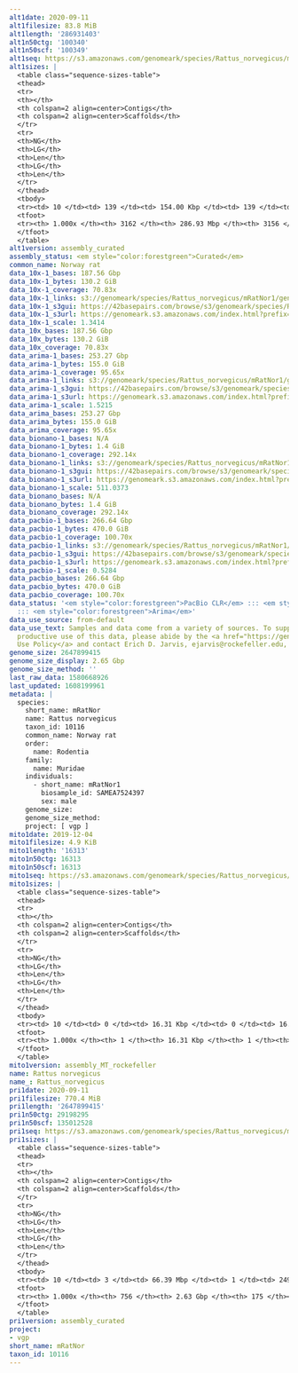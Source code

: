 ```yaml
---
alt1date: 2020-09-11
alt1filesize: 83.8 MiB
alt1length: '286931403'
alt1n50ctg: '100340'
alt1n50scf: '100349'
alt1seq: https://s3.amazonaws.com/genomeark/species/Rattus_norvegicus/mRatNor1/assembly_curated/mRatNor1.alt.cur.20200911.fasta.gz
alt1sizes: |
  <table class="sequence-sizes-table">
  <thead>
  <tr>
  <th></th>
  <th colspan=2 align=center>Contigs</th>
  <th colspan=2 align=center>Scaffolds</th>
  </tr>
  <tr>
  <th>NG</th>
  <th>LG</th>
  <th>Len</th>
  <th>LG</th>
  <th>Len</th>
  </tr>
  </thead>
  <tbody>
  <tr><td> 10 </td><td> 139 </td><td> 154.00 Kbp </td><td> 139 </td><td> 154.00 Kbp </td></tr><tr><td> 20 </td><td> 347 </td><td> 127.76 Kbp </td><td> 347 </td><td> 127.81 Kbp </td></tr><tr><td> 30 </td><td> 584 </td><td> 116.36 Kbp </td><td> 583 </td><td> 116.47 Kbp </td></tr><tr><td> 40 </td><td> 840 </td><td> 107.48 Kbp </td><td> 840 </td><td> 107.52 Kbp </td></tr><tr style="background-color:#cccccc;"><td> 50 </td><td> 1117 </td><td> 100.34 Kbp </td><td> 1116 </td><td> 100.35 Kbp </td></tr><tr><td> 60 </td><td> 1413 </td><td> 93.70 Kbp </td><td> 1412 </td><td> 93.72 Kbp </td></tr><tr><td> 70 </td><td> 1731 </td><td> 86.65 Kbp </td><td> 1731 </td><td> 86.67 Kbp </td></tr><tr><td> 80 </td><td> 2081 </td><td> 77.16 Kbp </td><td> 2080 </td><td> 77.20 Kbp </td></tr><tr><td> 90 </td><td> 2485 </td><td> 64.17 Kbp </td><td> 2483 </td><td> 64.31 Kbp </td></tr><tr><td> 100 </td><td> 3161 </td><td> 1.53 Kbp </td><td> 3155 </td><td> 1.53 Kbp </td></tr></tbody>
  <tfoot>
  <tr><th> 1.000x </th><th> 3162 </th><th> 286.93 Mbp </th><th> 3156 </th><th> 286.93 Mbp </th></tr>
  </tfoot>
  </table>
alt1version: assembly_curated
assembly_status: <em style="color:forestgreen">Curated</em>
common_name: Norway rat
data_10x-1_bases: 187.56 Gbp
data_10x-1_bytes: 130.2 GiB
data_10x-1_coverage: 70.83x
data_10x-1_links: s3://genomeark/species/Rattus_norvegicus/mRatNor1/genomic_data/10x/<br>
data_10x-1_s3gui: https://42basepairs.com/browse/s3/genomeark/species/Rattus_norvegicus/mRatNor1/genomic_data/10x/
data_10x-1_s3url: https://genomeark.s3.amazonaws.com/index.html?prefix=species/Rattus_norvegicus/mRatNor1/genomic_data/10x/
data_10x-1_scale: 1.3414
data_10x_bases: 187.56 Gbp
data_10x_bytes: 130.2 GiB
data_10x_coverage: 70.83x
data_arima-1_bases: 253.27 Gbp
data_arima-1_bytes: 155.0 GiB
data_arima-1_coverage: 95.65x
data_arima-1_links: s3://genomeark/species/Rattus_norvegicus/mRatNor1/genomic_data/arima/<br>
data_arima-1_s3gui: https://42basepairs.com/browse/s3/genomeark/species/Rattus_norvegicus/mRatNor1/genomic_data/arima/
data_arima-1_s3url: https://genomeark.s3.amazonaws.com/index.html?prefix=species/Rattus_norvegicus/mRatNor1/genomic_data/arima/
data_arima-1_scale: 1.5215
data_arima_bases: 253.27 Gbp
data_arima_bytes: 155.0 GiB
data_arima_coverage: 95.65x
data_bionano-1_bases: N/A
data_bionano-1_bytes: 1.4 GiB
data_bionano-1_coverage: 292.14x
data_bionano-1_links: s3://genomeark/species/Rattus_norvegicus/mRatNor1/genomic_data/bionano/<br>
data_bionano-1_s3gui: https://42basepairs.com/browse/s3/genomeark/species/Rattus_norvegicus/mRatNor1/genomic_data/bionano/
data_bionano-1_s3url: https://genomeark.s3.amazonaws.com/index.html?prefix=species/Rattus_norvegicus/mRatNor1/genomic_data/bionano/
data_bionano-1_scale: 511.0373
data_bionano_bases: N/A
data_bionano_bytes: 1.4 GiB
data_bionano_coverage: 292.14x
data_pacbio-1_bases: 266.64 Gbp
data_pacbio-1_bytes: 470.0 GiB
data_pacbio-1_coverage: 100.70x
data_pacbio-1_links: s3://genomeark/species/Rattus_norvegicus/mRatNor1/genomic_data/pacbio/<br>
data_pacbio-1_s3gui: https://42basepairs.com/browse/s3/genomeark/species/Rattus_norvegicus/mRatNor1/genomic_data/pacbio/
data_pacbio-1_s3url: https://genomeark.s3.amazonaws.com/index.html?prefix=species/Rattus_norvegicus/mRatNor1/genomic_data/pacbio/
data_pacbio-1_scale: 0.5284
data_pacbio_bases: 266.64 Gbp
data_pacbio_bytes: 470.0 GiB
data_pacbio_coverage: 100.70x
data_status: '<em style="color:forestgreen">PacBio CLR</em> ::: <em style="color:forestgreen">10x</em>
  ::: <em style="color:forestgreen">Arima</em>'
data_use_source: from-default
data_use_text: Samples and data come from a variety of sources. To support fair and
  productive use of this data, please abide by the <a href="https://genome10k.soe.ucsc.edu/data-use-policies/">Data
  Use Policy</a> and contact Erich D. Jarvis, ejarvis@rockefeller.edu, with any questions.
genome_size: 2647899415
genome_size_display: 2.65 Gbp
genome_size_method: ''
last_raw_data: 1580668926
last_updated: 1608199961
metadata: |
  species:
    short_name: mRatNor
    name: Rattus norvegicus
    taxon_id: 10116
    common_name: Norway rat
    order:
      name: Rodentia
    family:
      name: Muridae
    individuals:
      - short_name: mRatNor1
        biosample_id: SAMEA7524397
        sex: male
    genome_size:
    genome_size_method:
    project: [ vgp ]
mito1date: 2019-12-04
mito1filesize: 4.9 KiB
mito1length: '16313'
mito1n50ctg: 16313
mito1n50scf: 16313
mito1seq: https://s3.amazonaws.com/genomeark/species/Rattus_norvegicus/mRatNor1/assembly_MT_rockefeller/mRatNor1.MT.20191204.fasta.gz
mito1sizes: |
  <table class="sequence-sizes-table">
  <thead>
  <tr>
  <th></th>
  <th colspan=2 align=center>Contigs</th>
  <th colspan=2 align=center>Scaffolds</th>
  </tr>
  <tr>
  <th>NG</th>
  <th>LG</th>
  <th>Len</th>
  <th>LG</th>
  <th>Len</th>
  </tr>
  </thead>
  <tbody>
  <tr><td> 10 </td><td> 0 </td><td> 16.31 Kbp </td><td> 0 </td><td> 16.31 Kbp </td></tr><tr><td> 20 </td><td> 0 </td><td> 16.31 Kbp </td><td> 0 </td><td> 16.31 Kbp </td></tr><tr><td> 30 </td><td> 0 </td><td> 16.31 Kbp </td><td> 0 </td><td> 16.31 Kbp </td></tr><tr><td> 40 </td><td> 0 </td><td> 16.31 Kbp </td><td> 0 </td><td> 16.31 Kbp </td></tr><tr style="background-color:#cccccc;"><td> 50 </td><td> 0 </td><td style="background-color:#ff8888;"> 16.31 Kbp </td><td> 0 </td><td style="background-color:#ff8888;"> 16.31 Kbp </td></tr><tr><td> 60 </td><td> 0 </td><td> 16.31 Kbp </td><td> 0 </td><td> 16.31 Kbp </td></tr><tr><td> 70 </td><td> 0 </td><td> 16.31 Kbp </td><td> 0 </td><td> 16.31 Kbp </td></tr><tr><td> 80 </td><td> 0 </td><td> 16.31 Kbp </td><td> 0 </td><td> 16.31 Kbp </td></tr><tr><td> 90 </td><td> 0 </td><td> 16.31 Kbp </td><td> 0 </td><td> 16.31 Kbp </td></tr><tr><td> 100 </td><td> 0 </td><td> 16.31 Kbp </td><td> 0 </td><td> 16.31 Kbp </td></tr></tbody>
  <tfoot>
  <tr><th> 1.000x </th><th> 1 </th><th> 16.31 Kbp </th><th> 1 </th><th> 16.31 Kbp </th></tr>
  </tfoot>
  </table>
mito1version: assembly_MT_rockefeller
name: Rattus norvegicus
name_: Rattus_norvegicus
pri1date: 2020-09-11
pri1filesize: 770.4 MiB
pri1length: '2647899415'
pri1n50ctg: 29198295
pri1n50scf: 135012528
pri1seq: https://s3.amazonaws.com/genomeark/species/Rattus_norvegicus/mRatNor1/assembly_curated/mRatNor1.pri.cur.20200911.fasta.gz
pri1sizes: |
  <table class="sequence-sizes-table">
  <thead>
  <tr>
  <th></th>
  <th colspan=2 align=center>Contigs</th>
  <th colspan=2 align=center>Scaffolds</th>
  </tr>
  <tr>
  <th>NG</th>
  <th>LG</th>
  <th>Len</th>
  <th>LG</th>
  <th>Len</th>
  </tr>
  </thead>
  <tbody>
  <tr><td> 10 </td><td> 3 </td><td> 66.39 Mbp </td><td> 1 </td><td> 249.05 Mbp </td></tr><tr><td> 20 </td><td> 7 </td><td> 60.87 Mbp </td><td> 2 </td><td> 182.69 Mbp </td></tr><tr><td> 30 </td><td> 12 </td><td> 47.25 Mbp </td><td> 3 </td><td> 169.03 Mbp </td></tr><tr><td> 40 </td><td> 17 </td><td> 39.90 Mbp </td><td> 5 </td><td> 152.45 Mbp </td></tr><tr style="background-color:#cccccc;"><td> 50 </td><td> 26 </td><td style="background-color:#88ff88;"> 29.20 Mbp </td><td> 7 </td><td style="background-color:#88ff88;"> 135.01 Mbp </td></tr><tr><td> 60 </td><td> 35 </td><td> 23.71 Mbp </td><td> 9 </td><td> 114.18 Mbp </td></tr><tr><td> 70 </td><td> 49 </td><td> 16.15 Mbp </td><td> 11 </td><td> 106.81 Mbp </td></tr><tr><td> 80 </td><td> 71 </td><td> 9.60 Mbp </td><td> 14 </td><td> 86.53 Mbp </td></tr><tr><td> 90 </td><td> 114 </td><td> 3.78 Mbp </td><td> 17 </td><td> 83.83 Mbp </td></tr><tr><td> 100 </td><td> 755 </td><td> 136  bp </td><td> 174 </td><td> 746  bp </td></tr></tbody>
  <tfoot>
  <tr><th> 1.000x </th><th> 756 </th><th> 2.63 Gbp </th><th> 175 </th><th> 2.65 Gbp </th></tr>
  </tfoot>
  </table>
pri1version: assembly_curated
project:
- vgp
short_name: mRatNor
taxon_id: 10116
---
```


